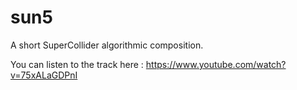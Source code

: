 # sun5
A short SuperCollider algorithmic composition.

You can listen to the track here : https://www.youtube.com/watch?v=75xALaGDPnI
